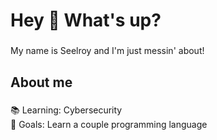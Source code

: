 <h1 align="left">Hey 👋 What's up?</h1>

###

<p align="left">My name is Seelroy and I'm just messin' about!</p>

###

<h2 align="left">About me</h2>

###

<p align="left">📚 Learning: Cybersecurity<br>🎯 Goals: Learn a couple programming language</p>

###